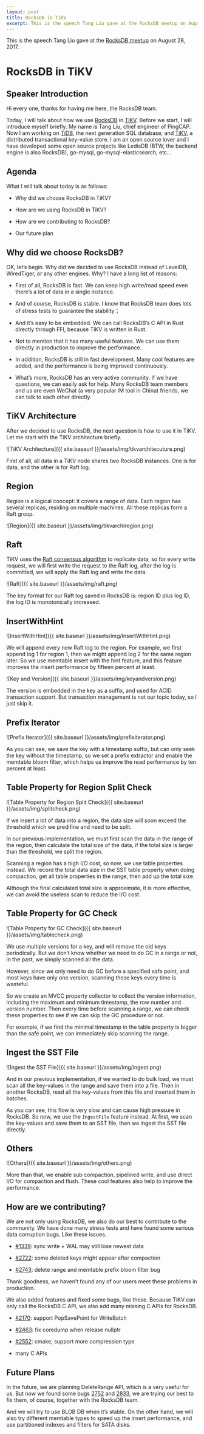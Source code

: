 ```yaml
---
layout: post
title: RocksDB in TiKV
excerpt: This is the speech Tang Liu gave at the RocksDB meetup on August 28, 2017.
---
```


This is the speech Tang Liu gave at the [RocksDB meetup](https://www.meetup.com/RocksDB/events/242226234/) on August 28, 2017.

# RocksDB in TiKV

## Speaker Introduction

Hi every one,  thanks for having me here, the RocksDB team. 

Today, I will talk about how we use [RocksDB](https://github.com/facebook/rocksdb) in [TiKV](https://github.com/pingcap/tikv). Before we start, I will introduce myself briefly. My name is Tang Liu, chief engineer of PingCAP. Now I am working on [TiDB](https://github.com/pingcap/tidb), the next generation SQL database; and [TiKV](https://github.com/pingcap/tikv),  a distributed transactional key-value store. I am an open source lover and I have developed some open source projects like LedisDB (BTW, the backend engine is also RocksDB), go-mysql, go-mysql-elasticsearch, etc…

## Agenda

What I will talk about today is as follows: 

* Why did we choose RocksDB in TiKV?

* How are we using RocksDB in TiKV?

* How are we contributing to RocksDB?

* Our future plan

## Why did we choose RocksDB?

OK, let’s begin. Why did we decided to use RocksDB instead of LevelDB, WiredTiger, or any other engines. Why? I have a long list of reasons:

* First of all, RocksDB is fast. We can keep high write/read speed even there’s a lot of data in a single instance. 

* And of course, RocksDB is stable. I know that RocksDB team does lots of stress tests to guarantee the stability；

* And it’s easy to be embedded. We can call RocksDB’s C API in Rust directly through FFI, because TiKV is written in Rust. 

* Not to mention that it has many useful features. We can use them directly in production to improve the performance.

* In addition, RocksDB is still in fast development. Many cool features are added, and the performance is being improved continuously.

* What’s more, RocksDB has an very active community. If we have questions, we can easily ask for help. Many RocksDB team members and us are even WeChat (a very popular IM tool in China) friends, we can talk to each other directly.

## TiKV Architecture

After we decided to use RocksDB, the next question is how to use it in TiKV. Let me start with the TiKV architecture briefly.

![TiKV Architecture]({{ site.baseurl }}/assets/img/tikvarchitecuture.png)

First of all, all data in a TiKV node shares two RocksDB instances. One is for data, and the other is for Raft log. 

## Region

Region is a logical concept: it covers a range of data. Each region has several replicas, residing on multiple machines. All these replicas form a Raft group.

![Region]({{ site.baseurl }}/assets/img/tikvarchiregion.png)

## Raft

TiKV uses the [Raft consensus algorithm](https://raft.github.io/) to replicate data, so for every write request, we will first write the request to the Raft log, after the log is committed, we will apply the Raft log and write the data. 

![Raft]({{ site.baseurl }}/assets/img/raft.png)

The key format for our Raft log saved in RocksDB is: region ID plus log ID, the log ID is monotonically increased. 

## InsertWithHint

![InsertWithHint]({{ site.baseurl }}/assets/img/InsertWithHint.png)

We will append every new Raft log to the region. For example, we first append log 1 for region 1, then we might append log 2 for the same region later. So we use memtable insert with the hint feature, and this feature improves the insert performance by fifteen percent at least. 

![Key and Version]({{ site.baseurl }}/assets/img/keyandversion.png)

The version is embedded in the key as a suffix, and used for ACID transaction support. But transaction management is not our topic today, so I just skip it.

## Prefix Iterator

![Prefix Iterator]({{ site.baseurl }}/assets/img/prefixiterator.png)

As you can see, we save the key with a timestamp suffix, but can only seek the key without the timestamp, so we set a prefix extractor and enable the memtable bloom filter, which helps us improve the read performance by ten percent at least. 

## Table Property for Region Split Check

![Table Property for Region Split Check]({{ site.baseurl }}/assets/img/splitcheck.png)

If we insert a lot of data into a region, the data size will soon exceed the threshold which we predifine and need to be split. 

In our previous implementation, we must first scan the data in the range of the region, then calculate the total size of the data, if the total size is larger than the threshold, we split the region.

Scanning a region has a high I/O cost, so now, we use table properties instead. We record the total data size in the SST table property when doing compaction, get all table properties in the range, then add up the total size. 

Although the final calculated total size is approximate, it is more effective, we can avoid the useless scan to reduce the I/O cost.

## Table Property for GC Check

![Table Property for GC Check]({{ site.baseurl }}/assets/img/tablecheck.png)

We use multiple versions for a key, and will remove the old keys periodically. But we don’t know whether we need to do GC in a range or not, in the past, we simply scanned all the data.

However, since we only need to do GC before a specified safe point, and most keys have only one version, scanning these keys every time is wasteful. 

So we create an MVCC property collector to collect the version information, including the maximum and minimum timestamp, the row number and version number. Then every time before scanning a range, we can check these properties to see if we can skip the GC procedure or not. 

For example, if we find the minimal timestamp in the table property is bigger than the safe point, we can immediately skip scanning the range. 

## Ingest the SST File

![Ingest the SST File]({{ site.baseurl }}/assets/img/ingest.png)

And in our previous implementation, if we wanted to do bulk load, we must scan all the key-values in the range and save them into a file. Then in another RocksDB, read all the key-values from this file and inserted them in batches. 

As you can see, this flow is very slow and can cause high pressure in RocksDB. So now, we use the `IngestFile` feature instead. At first, we scan the key-values and save them to an SST file, then we ingest the SST file directly. 

## Others

![Others]({{ site.baseurl }}/assets/img/others.png)

More than that, we enable sub compaction, pipelined write, and use direct I/O for compaction and flush. These cool features also help to improve the performance. 

## How are we contributing?

We are not only using RocksDB, we also do our best to contribute to the community. We have done many stress tests and have found some serious data corruption bugs. Like these issues. 

* [#1339](https://github.com/facebook/rocksdb/issues/1339): sync write + WAL may still lose newest data 

* [#2722](https://github.com/facebook/rocksdb/issues/2722): some deleted keys might appear after compaction

* [#2743](https://github.com/facebook/rocksdb/issues/2743): delete range and memtable prefix bloom filter bug

Thank goodness, we haven’t found any of our users meet these problems in production. 

We also added features and fixed some bugs, like these. Because TiKV can only call the RocksDB C API, we also add many missing C APIs for RocksDB. 

* [#2170](https://github.com/facebook/rocksdb/pull/2170): support PopSavePoint for WriteBatch

* [#2463](https://github.com/facebook/rocksdb/pull/2463): fix coredump when release nullptr

* [#2552](https://github.com/facebook/rocksdb/pull/252): cmake, support more compression type

* many C APIs

## Future Plans

In the future, we are planning DeleteRange API, which is a very useful for us. But now we found some bugs [2752](https://github.com/facebook/rocksdb/issues/2752) and [2833](https://github.com/facebook/rocksdb/issues/2833), we are trying our best to fix them, of course, together with the RocksDB team. 

And we will try to use BLOB DB when it’s stable. On the other hand, we will also try different memtable types to speed up the insert performance, and use partitioned indexes and filters for SATA disks. 

